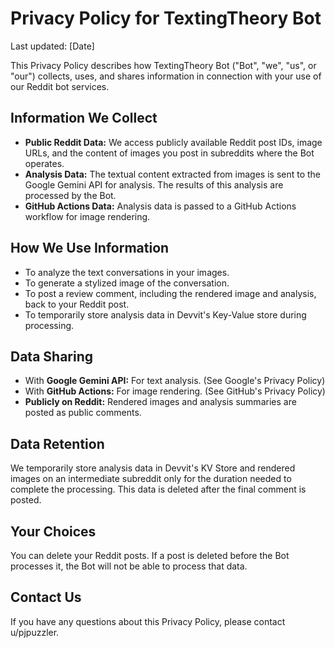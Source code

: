 # Privacy Policy for TextingTheory Bot

Last updated: [Date]

This Privacy Policy describes how TextingTheory Bot ("Bot", "we", "us", or "our") collects, uses, and shares information in connection with your use of our Reddit bot services.

## Information We Collect

*   **Public Reddit Data:** We access publicly available Reddit post IDs, image URLs, and the content of images you post in subreddits where the Bot operates.
*   **Analysis Data:** The textual content extracted from images is sent to the Google Gemini API for analysis. The results of this analysis are processed by the Bot.
*   **GitHub Actions Data:** Analysis data is passed to a GitHub Actions workflow for image rendering.

## How We Use Information

*   To analyze the text conversations in your images.
*   To generate a stylized image of the conversation.
*   To post a review comment, including the rendered image and analysis, back to your Reddit post.
*   To temporarily store analysis data in Devvit's Key-Value store during processing.

## Data Sharing

*   With **Google Gemini API:** For text analysis. (See Google's Privacy Policy)
*   With **GitHub Actions:** For image rendering. (See GitHub's Privacy Policy)
*   **Publicly on Reddit:** Rendered images and analysis summaries are posted as public comments.

## Data Retention

We temporarily store analysis data in Devvit's KV Store and rendered images on an intermediate subreddit only for the duration needed to complete the processing. This data is deleted after the final comment is posted.

## Your Choices

You can delete your Reddit posts. If a post is deleted before the Bot processes it, the Bot will not be able to process that data.

## Contact Us

If you have any questions about this Privacy Policy, please contact u/pjpuzzler.
